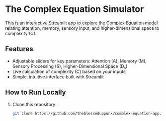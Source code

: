 # The Complex Equation Simulator

This is an interactive Streamlit app to explore the Complex Equation model relating attention, memory, sensory input, and higher-dimensional space to complexity (C).

## Features

- Adjustable sliders for key parameters: Attention (A), Memory (M), Sensory Processing (S), Higher-Dimensional Space (Dₙ)  
- Live calculation of complexity \(C\) based on your inputs  
- Simple, intuitive interface built with Streamlit

## How to Run Locally

1. Clone this repository:  
   ```bash
   git clone https://github.com/theblesseduppunk/complex-equation-app.gito
